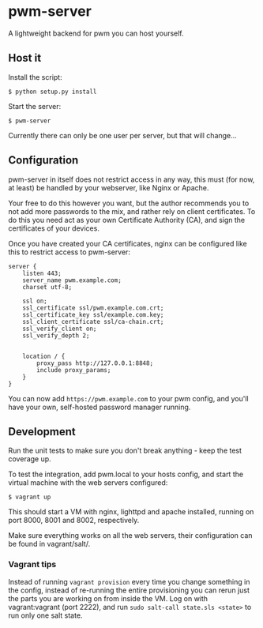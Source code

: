 pwm-server
==========

A lightweight backend for pwm you can host yourself.


Host it
-------

Install the script:

    $ python setup.py install

Start the server:

    $ pwm-server

Currently there can only be one user per server, but that will change...


Configuration
-------------

pwm-server in itself does not restrict access in any way, this must (for now, at least) be handled by your webserver, like Nginx or Apache.

Your free to do this however you want, but the author recommends you to not add more passwords to the mix, and rather rely on client certificates. To do this you need act as your own Certificate Authority (CA), and sign the certificates of your devices.

Once you have created your CA certificates, nginx can be configured like this to restrict access to pwm-server:

```
server {
    listen 443;
    server_name pwm.example.com;
    charset utf-8;

    ssl on;
    ssl_certificate ssl/pwm.example.com.crt;
    ssl_certificate_key ssl/example.com.key;
    ssl_client_certificate ssl/ca-chain.crt;
    ssl_verify_client on;
    ssl_verify_depth 2;


    location / {
        proxy_pass http://127.0.0.1:8848;
        include proxy_params;
    }
}

```

You can now add `https://pwm.example.com` to your pwm config, and you'll have your own, self-hosted password manager running.


Development
-----------

Run the unit tests to make sure you don't break anything - keep the test coverage up.

To test the integration, add pwm.local to your hosts config, and start the virtual machine with the
web servers configured:

    $ vagrant up

This should start a VM with nginx, lighttpd and apache installed, running on port 8000, 8001 and 8002, respectively. 

Make sure everything works on all the web servers, their configuration can be found in
vagrant/salt/<web-server>.

### Vagrant tips

Instead of running `vagrant provision` every time you change something in the config, instead of
re-running the entire provisioning you can rerun just the parts you are working on from inside the
VM. Log on with vagrant:vagrant (port 2222), and run `sudo salt-call state.sls <state>` to run only
one salt state.
